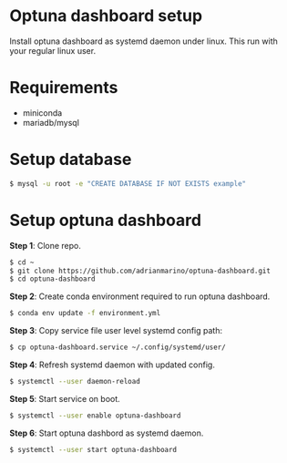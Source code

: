 # Optuna dashboard setup

Install optuna dashboard as systemd daemon under linux. This run with your regular linux user.

# Requirements

* miniconda
* mariadb/mysql

# Setup database

```bash
$ mysql -u root -e "CREATE DATABASE IF NOT EXISTS example"
```

# Setup optuna dashboard

**Step 1**: Clone repo. 

```bash
$ cd ~
$ git clone https://github.com/adrianmarino/optuna-dashboard.git
$ cd optuna-dashboard
```

**Step 2**: Create conda environment required to run optuna dashboard.

```bash
$ conda env update -f environment.yml
```

**Step 3**: Copy service file user level systemd config path:

```bash
$ cp optuna-dashboard.service ~/.config/systemd/user/
```

**Step 4**: Refresh systemd daemon with updated config.

```bash
$ systemctl --user daemon-reload
```

**Step 5**: Start service on boot.

```bash
$ systemctl --user enable optuna-dashboard
```

**Step 6**: Start optuna dashbord as systemd daemon.

```bash
$ systemctl --user start optuna-dashboard
```

